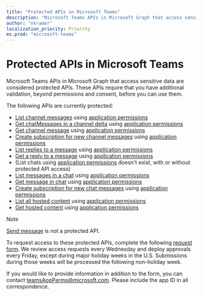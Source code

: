 ```yaml
---
title: "Protected APIs in Microsoft Teams"
description: "Microsoft Teams APIs in Microsoft Graph that access sensitive data are considered protected APIs."
author: "nkramer"
localization_priority: Priority
ms.prod: "microsoft-teams"
---
```


# Protected APIs in Microsoft Teams

Microsoft Teams APIs in Microsoft Graph that access sensitive data are considered protected APIs. 
These APIs require that you have additional validation, beyond permissions and consent, before you can use them.


The following APIs are currently protected:
* [List channel messages](/graph/api/channel-list-messages) using [application permissions](auth/auth-concepts.md#microsoft-graph-permissions)
* [Get chatMessages in a channel delta](/graph/api/chatmessage-delta) using [application permissions](auth/auth-concepts.md#microsoft-graph-permissions)
* [Get channel message](/graph/api/chatmessage-get) using [application permissions](auth/auth-concepts.md#microsoft-graph-permissions)
* [Create subscription for new channel messages](/graph/api/subscription-post-subscriptions) using [application permissions](auth/auth-concepts.md#microsoft-graph-permissions)
* [List replies to a message](/graph/api/chatmessage-list-replies) using [application permissions](auth/auth-concepts.md#microsoft-graph-permissions)
* [Get a reply to a message](/graph/api/chatmessage-get) using [application permissions](auth/auth-concepts.md#microsoft-graph-permissions)
* (List chats using [application permissions](auth/auth-concepts.md#microsoft-graph-permissions) doesn't exist, with or without protected API access)
* [List messages in a chat](/graph/api/chat-list-messages) using [application permissions](auth/auth-concepts.md#microsoft-graph-permissions)
* [Get message in chat](/graph/api/chatmessage-get) using [application permissions](auth/auth-concepts.md#microsoft-graph-permissions)
* [Create subscription for new chat messages](/graph/api/subscription-post-subscriptions) using [application permissions](auth/auth-concepts.md#microsoft-graph-permissions)
* [List all hosted content](/graph/api/chatmessage-list-hostedcontents) using [application permissions](auth/auth-concepts.md#microsoft-graph-permissions)
* [Get hosted content](/graph/api/chatmessagehostedcontent-get) using [application permissions](auth/auth-concepts.md#microsoft-graph-permissions)

>[!NOTE]
>[Send message](/graph/api/channel-post-messages) is not a protected API.

To request access to these protected APIs, complete the following [request form](https://aka.ms/teamsgraph/requestaccess). We review access requests every Wednesday and deploy approvals every Friday, 
except during major holiday weeks in the U.S. Submissions during those weeks will be processed the following non-holiday week.

If you would like to provide information in addition to the form, you can contact [teamsAppPerms@microsoft.com](mailto:teamsAppPerms@microsoft.com).
Please include the app ID in all correspondence.
